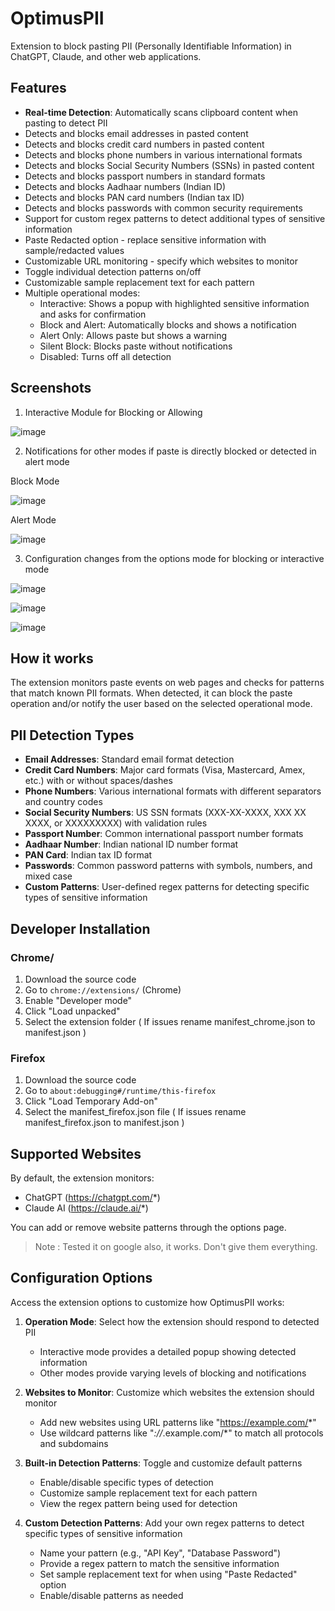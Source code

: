 # OptimusPII
Extension to block pasting PII (Personally Identifiable Information) in ChatGPT, Claude, and other web applications.

## Features

- **Real-time Detection**: Automatically scans clipboard content when pasting to detect PII
- Detects and blocks email addresses in pasted content
- Detects and blocks credit card numbers in pasted content
- Detects and blocks phone numbers in various international formats
- Detects and blocks Social Security Numbers (SSNs) in pasted content
- Detects and blocks passport numbers in standard formats
- Detects and blocks Aadhaar numbers (Indian ID)
- Detects and blocks PAN card numbers (Indian tax ID)
- Detects and blocks passwords with common security requirements
- Support for custom regex patterns to detect additional types of sensitive information
- Paste Redacted option - replace sensitive information with sample/redacted values
- Customizable URL monitoring - specify which websites to monitor
- Toggle individual detection patterns on/off
- Customizable sample replacement text for each pattern
- Multiple operational modes:
  - Interactive: Shows a popup with highlighted sensitive information and asks for confirmation
  - Block and Alert: Automatically blocks and shows a notification
  - Alert Only: Allows paste but shows a warning
  - Silent Block: Blocks paste without notifications
  - Disabled: Turns off all detection

## Screenshots

1. Interactive Module for Blocking or Allowing

![image](https://github.com/user-attachments/assets/9da20097-a21c-44dc-b913-1d1f238ca1aa)

2. Notifications for other modes if paste is directly blocked or detected in alert mode

Block Mode

![image](https://github.com/user-attachments/assets/e6937119-f2b9-4c91-9db8-a9aaad2112be)

Alert Mode

![image](https://github.com/user-attachments/assets/228d4ac7-3526-4782-a4f2-b9169d670e20)

3. Configuration changes from the options mode for blocking or interactive mode

![image](https://github.com/user-attachments/assets/31507e7c-449c-4871-bd29-0fdfe39419bb)

![image](https://github.com/user-attachments/assets/370c8cd9-5d9d-4a90-8d30-272fe5bb14d9)

![image](https://github.com/user-attachments/assets/f6300c2a-946f-4e91-b874-1f6fe88ba0b0)

## How it works

The extension monitors paste events on web pages and checks for patterns that match known PII formats. When detected, it can block the paste operation and/or notify the user based on the selected operational mode.

## PII Detection Types

- **Email Addresses**: Standard email format detection
- **Credit Card Numbers**: Major card formats (Visa, Mastercard, Amex, etc.) with or without spaces/dashes
- **Phone Numbers**: Various international formats with different separators and country codes
- **Social Security Numbers**: US SSN formats (XXX-XX-XXXX, XXX XX XXXX, or XXXXXXXXX) with validation rules
- **Passport Number**: Common international passport number formats
- **Aadhaar Number**: Indian national ID number format
- **PAN Card**: Indian tax ID format
- **Passwords**: Common password patterns with symbols, numbers, and mixed case
- **Custom Patterns**: User-defined regex patterns for detecting specific types of sensitive information

## Developer Installation

### Chrome/
1. Download the source code
2. Go to `chrome://extensions/` (Chrome)
3. Enable "Developer mode"
4. Click "Load unpacked"
5. Select the extension folder ( If issues rename manifest_chrome.json to manifest.json )

### Firefox
1. Download the source code
2. Go to `about:debugging#/runtime/this-firefox`
3. Click "Load Temporary Add-on"
4. Select the manifest_firefox.json file ( If issues rename manifest_firefox.json to manifest.json )

## Supported Websites

By default, the extension monitors:
- ChatGPT (https://chatgpt.com/*)
- Claude AI (https://claude.ai/*)

You can add or remove website patterns through the options page.

> Note : Tested it on google also, it works. Don't give them everything.

## Configuration Options

Access the extension options to customize how OptimusPII works:

1. **Operation Mode**: Select how the extension should respond to detected PII
   - Interactive mode provides a detailed popup showing detected information
   - Other modes provide varying levels of blocking and notifications

2. **Websites to Monitor**: Customize which websites the extension should monitor
   - Add new websites using URL patterns like "https://example.com/*"
   - Use wildcard patterns like "*://*.example.com/*" to match all protocols and subdomains

3. **Built-in Detection Patterns**: Toggle and customize default patterns
   - Enable/disable specific types of detection
   - Customize sample replacement text for each pattern
   - View the regex pattern being used for detection

4. **Custom Detection Patterns**: Add your own regex patterns to detect specific types of sensitive information
   - Name your pattern (e.g., "API Key", "Database Password")
   - Provide a regex pattern to match the sensitive information
   - Set sample replacement text for when using "Paste Redacted" option
   - Enable/disable patterns as needed
